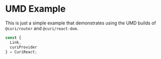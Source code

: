 # UMD Example

This is just a simple example that demonstrates using the UMD builds of `@curi/router` and `@curi/react-dom`.

```js
const {
  Link,
  curiProvider
} = CuriReact;
```
